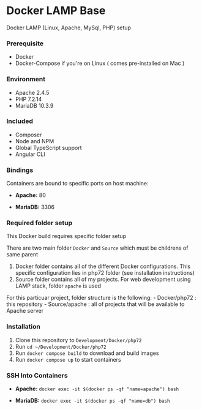 
# Docker LAMP Base

Docker LAMP (Linux, Apache, MySql, PHP) setup

### Prerequisite

- Docker
- Docker-Compose if you're on Linux ( comes pre-installed on Mac )

### Environment

- Apache 2.4.5
- PHP 7.2.14
- MariaDB 10.3.9

### Included
- Composer
- Node and NPM
- Global TypeScript support
- Angular CLI

### Bindings

Containers are bound to specific ports on host machine:

* **Apache:** 80

* **MariaDB:** 3306

### Required folder setup

This Docker build requires specific folder setup

There are two main folder `Docker` and `Source` which must be childrens of same parent

1. Docker folder contains all of the different Docker configurations. This specific configuration lies in php72 folder (see installation instructions)
2. Source folder contains all of my projects. For web development using LAMP stack, folder `apache` is used

For this particuar project, folder structure is the following:
    - Docker/php72 : this repository
    - Source/apache : all of projects that will be available to Apache server

### Installation

1. Clone this repository to `Development/Docker/php72`
2. Run `cd ~/Development/Docker/php72`
3. Run `docker compose build` to download and build images
4. Run `docker compose up` to start containers

### SSH Into Containers
* **Apache:** `docker exec -it $(docker ps -qf "name=apache") bash`

* **MariaDB:** `docker exec -it $(docker ps -qf "name=db") bash`
